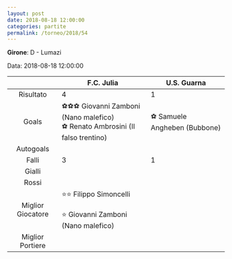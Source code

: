 ```yaml
---
layout: post
date: 2018-08-18 12:00:00
categories: partite
permalink: /torneo/2018/54
---
```

**Girone**: D - Lumazi

Data: 2018-08-18 12:00:00

| | F.C. Julia | U.S. Guarna |
|:-----:|-----|-----|
Risultato|4|1
Goals|⚽⚽⚽ Giovanni Zamboni (Nano malefico)<br/>⚽ Renato Ambrosini (Il falso trentino)|⚽ Samuele Angheben (Bubbone)<br/>
Autogoals||
Falli|3|1
Gialli||
Rossi||
Miglior Giocatore|⭐⭐ Filippo Simoncelli<br/><br/>⭐ Giovanni Zamboni (Nano malefico)<br/>|
Miglior Portiere||